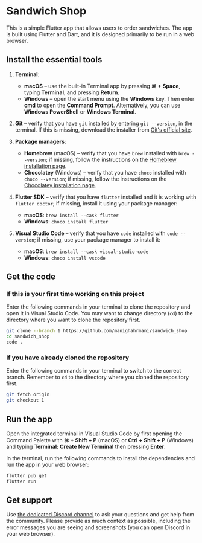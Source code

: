 # Sandwich Shop

This is a simple Flutter app that allows users to order sandwiches.
The app is built using Flutter and Dart, and it is designed primarily to be run in a web
browser.

## Install the essential tools

1.  **Terminal**:

    - **macOS** – use the built-in Terminal app by pressing **⌘ + Space**, typing **Terminal**, and pressing **Return**.
    - **Windows** – open the start menu using the **Windows** key. Then enter **cmd** to open the **Command Prompt**. Alternatively, you can use **Windows PowerShell** or **Windows Terminal**.

2.  **Git** – verify that you have `git` installed by entering `git --version`, in the terminal.
    If this is missing, download the installer from [Git's official site](https://git-scm.com/downloads?utm_source=chatgpt.com).

3.  **Package managers**:

    - **Homebrew** (macOS) – verify that you have `brew` installed with `brew --version`; if missing, follow the instructions on the [Homebrew installation page](https://brew.sh/).
    - **Chocolatey** (Windows) – verify that you have `choco` installed with `choco --version`; if missing, follow the instructions on the [Chocolatey installation page](https://chocolatey.org/install).

4.  **Flutter SDK** – verify that you have `flutter` installed and it is working with `flutter doctor`; if missing, install it using your package manager:

    - **macOS**: `brew install --cask flutter`
    - **Windows**: `choco install flutter`

5.  **Visual Studio Code** – verify that you have `code` installed with `code --version`; if missing, use your package manager to install it:

    - **macOS**: `brew install --cask visual-studio-code`
    - **Windows**: `choco install vscode`

## Get the code

### If this is your first time working on this project

Enter the following commands in your terminal to clone the repository and
open it in Visual Studio Code.
You may want to change directory (`cd`) to the directory where you want to clone the
repository first.

```bash
git clone --branch 1 https://github.com/manighahrmani/sandwich_shop
cd sandwich_shop
code .
```

### If you have already cloned the repository

Enter the following commands in your terminal to switch to the correct branch.
Remember to `cd` to the directory where you cloned the repository first.

```bash
git fetch origin
git checkout 1
```

## Run the app

Open the integrated terminal in Visual Studio Code by first opening the Command
Palette with **⌘ + Shift + P** (macOS) or **Ctrl + Shift + P** (Windows) and
typing **Terminal: Create New Terminal** then pressing **Enter**.

In the terminal, run the following commands to install the dependencies and run
the app in your web browser:

```bash
flutter pub get
flutter run
```

## Get support

Use [the dedicated Discord channel](https://discord.com/channels/760155974467059762/1370633732779933806)
to ask your questions and get help from the community.
Please provide as much context as possible, including the error messages you are seeing and
screenshots (you can open Discord in your web browser).

